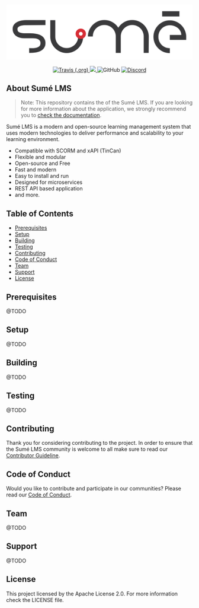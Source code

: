 <p align="center">
  <img src=".github/sumelms.svg" />
</p>

<p align="center">
  <a href="https://travis-ci.org/sumelms/<microservice-repository>">
    <img alt="Travis (.org)" src="https://travis-ci.org/sumelms/<microservice-repository>.svg?branch=main">
  </a>  
  <a href="https://codecov.io/gh/sumelms/<microservice-repository>">
    <img src="https://codecov.io/gh/sumelms/<microservice-repository>/branch/main/graph/badge.svg?token=8E92BS3SR9" />
  </a>
  <img alt="GitHub" src="https://img.shields.io/github/license/sumelms/<microservice-repository>">
  <a href="https://discord.gg/Yh9q9cd">
    <img alt="Discord" src="https://img.shields.io/discord/726500188021063682">
  </a>
</p>

## About Sumé LMS

> Note: This repository contains the **<REPLACE ME>** of the Sumé LMS. If you are looking for more information about the application, we strongly recommend you to [check the documentation](https://www.sumelms.com/docs).

Sumé LMS is a modern and open-source learning management system that uses modern technologies to deliver performance and scalability to your learning environment.

- Compatible with SCORM and xAPI (TinCan)
- Flexible and modular
- Open-source and Free
- Fast and modern
- Easy to install and run
- Designed for microservices
- REST API based application
- and more.

## Table of Contents

- [Prerequisites](#prerequisites)
- [Setup](#setup)
- [Building](#building)
- [Testing](#testing)
- [Contributing](#contributing)
- [Code of Conduct](#code-of-conduct)
- [Team](#team)
- [Support](#support)
- [License](#license)

## Prerequisites

@TODO

## Setup

@TODO

## Building

@TODO

## Testing

@TODO

## Contributing

Thank you for considering contributing to the project. In order to ensure that the Sumé LMS community is welcome to all make sure to read our [Contributor Guideline](https://www.sumelms.com/docs/contributing).

## Code of Conduct

Would you like to contribute and participate in our communities? Please read our [Code of Conduct](https://www.sumelms.com/docs/conduct).

## Team

@TODO

## Support

@TODO

## License

This project licensed by the Apache License 2.0. For more information check the LICENSE file.
